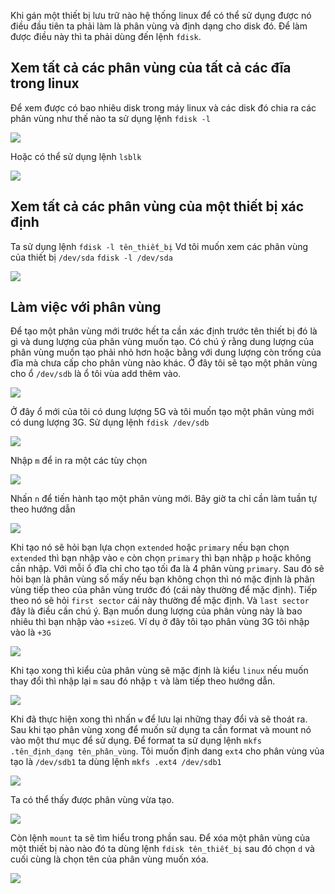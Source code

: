 Khi gán một thiết bị lưu trữ nào hệ thống linux để có thể sử dụng được nó điều đầu tiên ta phải làm là phân vùng và định dạng cho disk đó. Để làm được điều này thì ta phải dùng đến lệnh `fdisk`.
## Xem tất cả các phân vùng của tất cả các đĩa trong linux

Để xem được có bao nhiêu disk trong máy linux và các disk đó chia ra các phân vùng như thế nào ta sử dụng lệnh `fdisk -l`

![](https://github.com/niemdinhtrong/NIEMDT/blob/master/linux/images/f1.png)

Hoặc có thể sử dụng lệnh `lsblk`

![](https://github.com/niemdinhtrong/NIEMDT/blob/master/linux/images/f2.png)

## Xem tất cả các phân vùng của một thiết bị xác định
Ta sử dụng lệnh `fdisk -l tên_thiết_bị`
Vd tôi muốn xem các phân vùng của thiết bị `/dev/sda`
`fdisk -l /dev/sda`

![](https://github.com/niemdinhtrong/NIEMDT/blob/master/linux/images/f3.png)

## Làm việc với phân vùng
Để tạo một phân vùng mới trước hết ta cần xác định trước tên thiết bị đó là gì và dung lượng của phân vùng muốn tạo. Có chú ý rằng dung lượng của phân vùng muốn tạo phải nhỏ hơn hoặc bằng với dung lượng còn trống của đĩa mà chưa cấp cho phân vùng nào khác.
Ở đây tôi sẽ tạo một phân vùng cho ổ `/dev/sdb` là ổ tôi vùa add thêm vào.

![](https://github.com/niemdinhtrong/NIEMDT/blob/master/linux/images/f4.png)

Ở đây ổ mới của tôi có dung lượng 5G và tôi muốn tạo một phân vùng mới có dung lượng 3G. Sử dụng lệnh `fdisk /dev/sdb`

![](https://github.com/niemdinhtrong/NIEMDT/blob/master/linux/images/f5.png)

Nhập `m` để in ra một các tùy chọn

![](https://github.com/niemdinhtrong/NIEMDT/blob/master/linux/images/f6.png)

Nhấn `n` để tiến hành tạo một phân vùng mới.
Bây giờ ta chỉ cần làm tuần tự theo hướng dẫn 

![](https://github.com/niemdinhtrong/NIEMDT/blob/master/linux/images/f7.png)

Khi tạo nó sẽ hỏi bạn lựa chọn `extended` hoặc `primary` nếu bạn chọn `extended` thì bạn nhập vào `e` còn chọn `primary` thì bạn nhập `p` hoặc không cần nhập. Với mỗi ổ đĩa chỉ cho tạo tối đa là 4 phân vùng `primary`. Sau đó sẽ hỏi bạn là phân vùng số mấy nếu bạn không chọn thì nó mặc định là phân vùng tiếp theo của phân vùng trước đó (cái này thường để mặc định). Tiếp theo nó sẽ hỏi `first sector` cái này thường để mặc định. Và `last sector` đây là điều cần chú ý. Bạn muốn dung lượng của phân vùng này là bao nhiêu thì bạn nhập vào `+sizeG`. Ví dụ ở đây tôi tạo phân vùng 3G tôi nhập vào là `+3G`

![](https://github.com/niemdinhtrong/NIEMDT/blob/master/linux/images/f8.png)

Khi tạo xong thì kiểu của phân vùng sẽ mặc định là kiểu `linux` nếu muốn thay đổi thì nhập lại `m` sau đó nhập `t` và làm tiếp theo hướng dẫn.

![](https://github.com/niemdinhtrong/NIEMDT/blob/master/linux/images/f9.png)

Khi đã thực hiện xong thì nhấn `w` để lưu lại những thay đổi và sẽ thoát ra. 
Sau khi tạo phân vùng xong để muốn sử dụng ta cần format và mount nó vào một thư mục để sử dụng. Để format ta sử dụng lệnh `mkfs .tên_định_dạng tên_phân_vùng`. Tôi muốn định dang `ext4` cho phân vùng vủa tạo là `/dev/sdb1` ta dùng lệnh `mkfs .ext4 /dev/sdb1`

![](https://github.com/niemdinhtrong/NIEMDT/blob/master/linux/images/f10.png)

Ta có thể thấy được phân vùng vừa tạo.

![](https://github.com/niemdinhtrong/NIEMDT/blob/master/linux/images/f11.png)

Còn lệnh `mount` ta sẽ tìm hiểu trong phần sau.
Để xóa một phân vùng của một thiết bị nào nào đó ta dùng lệnh `fdisk tên_thiết_bị` sau đó chọn `d` và cuối cùng là chọn tên của phân vùng muốn xóa.

![](https://github.com/niemdinhtrong/NIEMDT/blob/master/linux/images/f12.png)